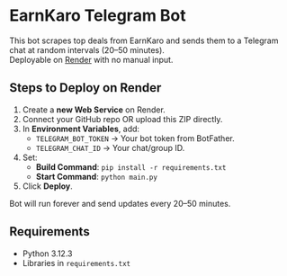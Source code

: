 # EarnKaro Telegram Bot

This bot scrapes top deals from EarnKaro and sends them to a Telegram chat at random intervals (20–50 minutes).  
Deployable on [Render](https://render.com) with no manual input.

## Steps to Deploy on Render

1. Create a **new Web Service** on Render.
2. Connect your GitHub repo OR upload this ZIP directly.
3. In **Environment Variables**, add:
   - `TELEGRAM_BOT_TOKEN` → Your bot token from BotFather.
   - `TELEGRAM_CHAT_ID` → Your chat/group ID.
4. Set:
   - **Build Command**: `pip install -r requirements.txt`
   - **Start Command**: `python main.py`
5. Click **Deploy**.

Bot will run forever and send updates every 20–50 minutes.

## Requirements
- Python 3.12.3
- Libraries in `requirements.txt`
